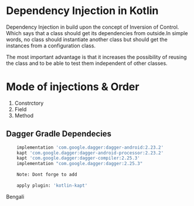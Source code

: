 # Dependency Injection in Kotlin 

Dependency Injection in build upon the concept of Inversion of Control. Which says that a class should get its dependencies from outside.In simple words, no class should instantiate another class but should get the instances from a configuration class.

The most important advantage is that it increases the possibility of reusing the class and to be able to test them independent of other classes.

# Mode of injections & Order 
1. Constrctory 
2. Field 
3. Method 

## Dagger Gradle Dependecies 
```sh
    implementation 'com.google.dagger:dagger-android:2.23.2'
    kapt 'com.google.dagger:dagger-android-processor:2.23.2'
    kapt 'com.google.dagger:dagger-compiler:2.25.3'
    implementation "com.google.dagger:dagger:2.25.3"
    
    Note: Dont forge to add 
    
    apply plugin: 'kotlin-kapt'
```

Bengali
